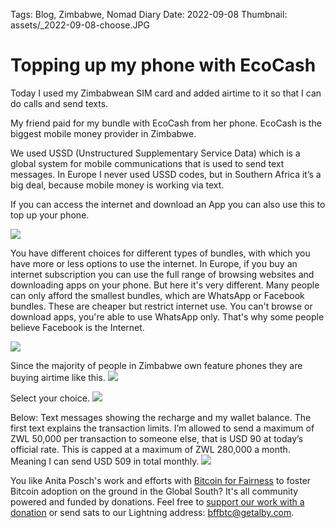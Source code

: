 Tags: Blog, Zimbabwe, Nomad Diary
Date: 2022-09-08
Thumbnail: assets/_2022-09-08-choose.JPG

# Topping up my phone with EcoCash

Today I used my Zimbabwean SIM card and added airtime to it so that I can do calls and send texts.

My friend paid for my bundle with EcoCash from her phone. EcoCash is the biggest mobile money provider in Zimbabwe. 

We used USSD (Unstructured Supplementary Service Data) which is a global system for mobile communications that is used to send text messages. In Europe I never used USSD codes, but in Southern Africa it’s a big deal, because mobile money is working via text.

If you can access the internet and download an App you can also use this to top up your phone.

![](assets/_2022-09-08-bundle-buy.jpeg)

You have different choices for different types of bundles, with which you have more or less options to use the internet. In Europe, if you buy an internet subscription you can use the full range of browsing websites and downloading apps on your phone. But here it's very different. Many people can only afford the smallest bundles, which are WhatsApp or Facebook bundles. These are cheaper but restrict internet use. You can't browse or download apps, you're able to use WhatsApp only. That's why some people believe Facebook is the Internet.

![](assets/_2022-09-08-whatsapp.jpg)

Since the majority of people in Zimbabwe own feature phones they are buying airtime like this.
![](assets/_2022-09-08-choices.JPG)

Select your choice.
![](assets/_2022-09-08-choose.JPG)

Below: Text messages showing the recharge and my wallet balance. The first text explains the transaction limits. I’m allowed to send a maximum of ZWL 50,000 per transaction to someone else, that is USD 90 at today’s official rate. This is capped at a maximum of ZWL 280,000 a month. Meaning I can send USD 509 in total monthly.
![](assets/_2022-09-08-received-airtime.JPG)

You like Anita Posch's work and efforts with [Bitcoin for Fairness](https://bffbtc.org) to foster Bitcoin adoption on the ground in the Global South? It's all community powered and funded by donations. Feel free to [support our work with a donation](https://anita.link/donate) or send sats to our Lightning address: bffbtc@getalby.com.